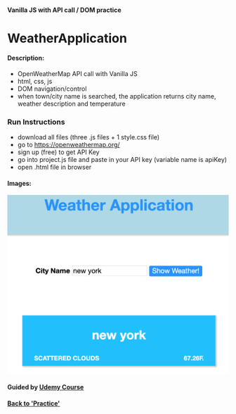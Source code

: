 #### Vanilla JS with API call / DOM practice

# WeatherApplication

#### Description:
- OpenWeatherMap API call with Vanilla JS
- html, css, js
- DOM navigation/control
- when town/city name is searched, the application returns city name, weather description and temperature

### Run Instructions
- download all files (three .js files + 1 style.css file)
- go to https://openweathermap.org/
- sign up (free) to get API Key
- go into project.js file and paste in your API key (variable name is apiKey)
- open .html file in browser

#### Images:
![WeatherApplication](img/img.png)

#### Guided by [Udemy Course](https://www.udemy.com/javascript-bootcamp-2016/)
#### [Back to 'Practice'](https://github.com/soohyeok/Practice)
